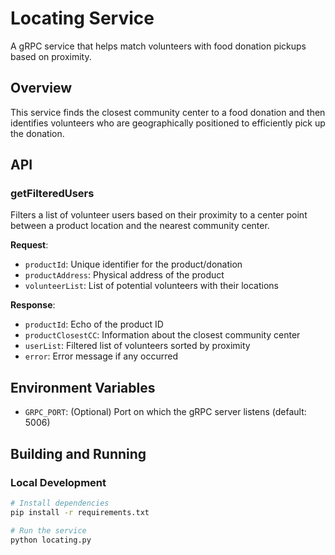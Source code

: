# Locating Service

A gRPC service that helps match volunteers with food donation pickups based on proximity.

## Overview

This service finds the closest community center to a food donation and then identifies volunteers 
who are geographically positioned to efficiently pick up the donation.

## API

### getFilteredUsers

Filters a list of volunteer users based on their proximity to a center point between a product 
location and the nearest community center.

**Request**:
- `productId`: Unique identifier for the product/donation
- `productAddress`: Physical address of the product
- `volunteerList`: List of potential volunteers with their locations

**Response**:
- `productId`: Echo of the product ID
- `productClosestCC`: Information about the closest community center
- `userList`: Filtered list of volunteers sorted by proximity
- `error`: Error message if any occurred

## Environment Variables

- `GRPC_PORT`: (Optional) Port on which the gRPC server listens (default: 5006)

## Building and Running

### Local Development

```bash
# Install dependencies
pip install -r requirements.txt

# Run the service
python locating.py